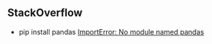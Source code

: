 ## StackOverflow
- pip install pandas [ImportError: No module named pandas](https://stackoverflow.com/questions/33481974/importerror-no-module-named-pandas)